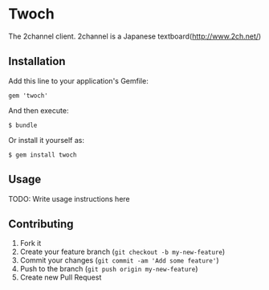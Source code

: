 # Twoch

The 2channel client. 2channel is a Japanese textboard(http://www.2ch.net/)

## Installation

Add this line to your application's Gemfile:

    gem 'twoch'

And then execute:

    $ bundle

Or install it yourself as:

    $ gem install twoch

## Usage

TODO: Write usage instructions here

## Contributing

1. Fork it
2. Create your feature branch (`git checkout -b my-new-feature`)
3. Commit your changes (`git commit -am 'Add some feature'`)
4. Push to the branch (`git push origin my-new-feature`)
5. Create new Pull Request

